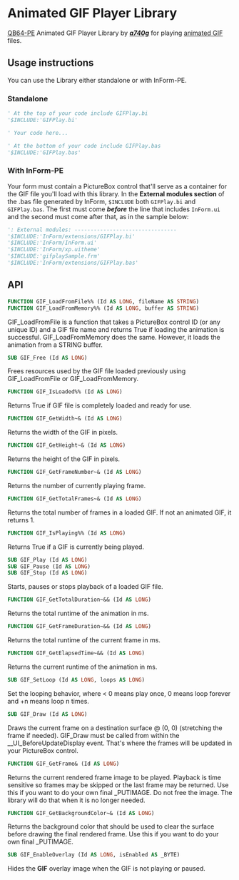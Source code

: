 # Animated GIF Player Library

[QB64-PE](https://github.com/QB64-Phoenix-Edition/QB64pe) Animated GIF Player Library by ***[a740g](https://github.com/a740g)*** for playing [animated GIF](https://en.wikipedia.org/wiki/GIF#Animated_GIF) files.

## Usage instructions

You can use the Library either standalone or with InForm-PE.

### Standalone

```vb
' At the top of your code include GIFPlay.bi
'$INCLUDE:'GIFPlay.bi'

' Your code here...

' At the bottom of your code include GIFPlay.bas
'$INCLUDE:'GIFPlay.bas'
```

### With InForm-PE

Your form must contain a PictureBox control that'll serve as a container for the GIF file you'll load with this library.
In the **External modules section** of the .bas file generated by InForm, `$INCLUDE` both `GIFPlay.bi` and `GIFPlay.bas`.
The first must come ***before*** the line that includes `InForm.ui` and the second must come after that, as in the sample below:

```vb
': External modules: --------------------------------
'$INCLUDE:'InForm/extensions/GIFPlay.bi'
'$INCLUDE:'InForm/InForm.ui'
'$INCLUDE:'InForm/xp.uitheme'
'$INCLUDE:'gifplaySample.frm'
'$INCLUDE:'InForm/extensions/GIFPlay.bas'
```

## API

```vb
FUNCTION GIF_LoadFromFile%% (Id AS LONG, fileName AS STRING)
FUNCTION GIF_LoadFromMemory%% (Id AS LONG, buffer AS STRING)
```

GIF_LoadFromFile is a function that takes a PictureBox control ID (or any unique ID) and a GIF file name and returns True if loading the animation is successful.
GIF_LoadFromMemory does the same. However, it loads the animation from a STRING buffer.

```vb
SUB GIF_Free (Id AS LONG)
```

Frees resources used by the GIF file loaded previously using GIF_LoadFromFile or GIF_LoadFromMemory.

```vb
FUNCTION GIF_IsLoaded%% (Id AS LONG)
```

Returns True if GIF file is completely loaded and ready for use.

```vb
FUNCTION GIF_GetWidth~& (Id AS LONG)
```

Returns the width of the GIF in pixels.

```vb
FUNCTION GIF_GetHeight~& (Id AS LONG)
```

Returns the height of the GIF in pixels.

```vb
FUNCTION GIF_GetFrameNumber~& (Id AS LONG)
```

Returns the number of currently playing frame.

```vb
FUNCTION GIF_GetTotalFrames~& (Id AS LONG)
```

Returns the total number of frames in a loaded GIF. If not an animated GIF, it returns 1.

```vb
FUNCTION GIF_IsPlaying%% (Id AS LONG)
```

Returns True if a GIF is currently being played.

```vb
SUB GIF_Play (Id AS LONG)
SUB GIF_Pause (Id AS LONG)
SUB GIF_Stop (Id AS LONG)
```

Starts, pauses or stops playback of a loaded GIF file.

```vb
FUNCTION GIF_GetTotalDuration~&& (Id AS LONG)
```

Returns the total runtime of the animation in ms.

```vb
FUNCTION GIF_GetFrameDuration~&& (Id AS LONG)
```

Returns the total runtime of the current frame in ms.

```vb
FUNCTION GIF_GetElapsedTime~&& (Id AS LONG)
```

Returns the current runtime of the animation in ms.

```vb
SUB GIF_SetLoop (Id AS LONG, loops AS LONG)
```

Set the looping behavior, where < 0 means play once, 0 means loop forever and +n means loop n times.

```vb
SUB GIF_Draw (Id AS LONG)
```

Draws the current frame on a destination surface @ (0, 0) (stretching the frame if needed).
GIF_Draw must be called from within the __UI_BeforeUpdateDisplay event. That's where the frames will be updated in your PictureBox control.

```vb
FUNCTION GIF_GetFrame& (Id AS LONG)
```

Returns the current rendered frame image to be played. Playback is time sensitive so frames may be skipped or the last frame may be returned.
Use this if you want to do your own final _PUTIMAGE. Do not free the image. The library will do that when it is no longer needed.

```vb
FUNCTION GIF_GetBackgroundColor~& (Id AS LONG)
```

Returns the background color that should be used to clear the surface before drawing the final rendered frame.
Use this if you want to do your own final _PUTIMAGE.

```vb
SUB GIF_EnableOverlay (Id AS LONG, isEnabled AS _BYTE)
```

Hides the **GIF** overlay image when the GIF is not playing or paused.
